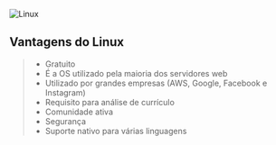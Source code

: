 ![Linux](https://img.shields.io/badge/Linux-FCC624?style=for-the-badge&logo=linux&logoColor=black)
## Vantagens do Linux
>
> - Gratuito
> - É a OS utilizado pela maioria dos servidores web
> - Utilizado por grandes empresas (AWS, Google, Facebook e Instagram)
> - Requisito para análise de currículo
> - Comunidade ativa
> - Segurança 
> - Suporte nativo para várias linguagens
>
